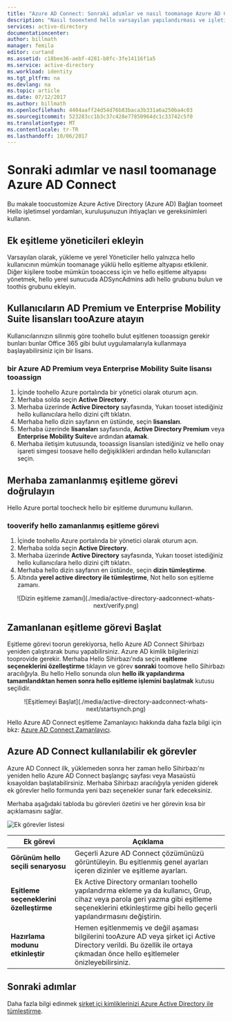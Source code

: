 ```yaml
---
title: "Azure AD Connect: Sonraki adımlar ve nasıl toomanage Azure AD Connect | Microsoft Docs"
description: "Nasıl tooextend hello varsayılan yapılandırması ve işletimsel görevler için Azure AD Connect öğrenin."
services: active-directory
documentationcenter: 
author: billmath
manager: femila
editor: curtand
ms.assetid: c18bee36-aebf-4281-b8fc-3fe14116f1a5
ms.service: active-directory
ms.workload: identity
ms.tgt_pltfrm: na
ms.devlang: na
ms.topic: article
ms.date: 07/12/2017
ms.author: billmath
ms.openlocfilehash: 4404aaff24d54d76b83baca3b331a6a250ba4c03
ms.sourcegitcommit: 523283cc1b3c37c428e77850964dc1c33742c5f0
ms.translationtype: MT
ms.contentlocale: tr-TR
ms.lasthandoff: 10/06/2017
---
```

# <a name="next-steps-and-how-toomanage-azure-ad-connect"></a>Sonraki adımlar ve nasıl toomanage Azure AD Connect
Bu makale toocustomize Azure Active Directory (Azure AD) Bağlan toomeet Hello işletimsel yordamları, kuruluşunuzun ihtiyaçları ve gereksinimleri kullanın.  

## <a name="add-additional-sync-admins"></a>Ek eşitleme yöneticileri ekleyin
Varsayılan olarak, yükleme ve yerel Yöneticiler hello yalnızca hello kullanıcının mümkün toomanage yüklü hello eşitleme altyapısı etkilenir. Diğer kişilere toobe mümkün tooaccess için ve hello eşitleme altyapısı yönetmek, hello yerel sunucuda ADSyncAdmins adlı hello grubunu bulun ve toothis grubunu ekleyin.

## <a name="assign-licenses-tooazure-ad-premium-and-enterprise-mobility-suite-users"></a>Kullanıcıların AD Premium ve Enterprise Mobility Suite lisansları tooAzure atayın
Kullanıcılarınızın silinmiş göre toohello bulut eşitlenen tooassign gerekir bunları bunlar Office 365 gibi bulut uygulamalarıyla kullanmaya başlayabilirsiniz için bir lisans.

### <a name="tooassign-an-azure-ad-premium-or-enterprise-mobility-suite-license"></a>bir Azure AD Premium veya Enterprise Mobility Suite lisansı tooassign

1. İçinde toohello Azure portalında bir yönetici olarak oturum açın.
2. Merhaba solda seçin **Active Directory**.
3. Merhaba üzerinde **Active Directory** sayfasında, Yukarı tooset istediğiniz hello kullanıcılara hello dizini çift tıklatın.
4. Merhaba hello dizin sayfanın en üstünde, seçin **lisansları**.
5. Merhaba üzerinde **lisansları** sayfasında, **Active Directory Premium** veya **Enterprise Mobility Suite**ve ardından **atamak**.
6. Merhaba iletişim kutusunda, tooassign lisansları istediğiniz ve hello onay işareti simgesi toosave hello değişiklikleri ardından hello kullanıcıları seçin.

## <a name="verify-hello-scheduled-synchronization-task"></a>Merhaba zamanlanmış eşitleme görevi doğrulayın
Hello Azure portal toocheck hello bir eşitleme durumunu kullanın.

### <a name="tooverify-hello-scheduled-synchronization-task"></a>tooverify hello zamanlanmış eşitleme görevi
1. İçinde toohello Azure portalında bir yönetici olarak oturum açın.
2. Merhaba solda seçin **Active Directory**.
3. Merhaba üzerinde **Active Directory** sayfasında, Yukarı tooset istediğiniz hello kullanıcılara hello dizini çift tıklatın.
4. Merhaba hello dizin sayfanın en üstünde, seçin **dizin tümleştirme**.
5. Altında **yerel active directory ile tümleştirme**, Not hello son eşitleme zamanı.

<center>![Dizin eşitleme zamanı](./media/active-directory-aadconnect-whats-next/verify.png)</center>

## <a name="start-a-scheduled-synchronization-task"></a>Zamanlanan eşitleme görevi Başlat
Eşitleme görevi toorun gerekiyorsa, hello Azure AD Connect Sihirbazı yeniden çalıştırarak bunu yapabilirsiniz.  Azure AD kimlik bilgilerinizi tooprovide gerekir.  Merhaba Hello Sihirbazı'nda seçin **eşitleme seçeneklerini özelleştirme** tıklayın ve görev **sonraki** toomove hello Sihirbazı aracılığıyla. Bu hello Hello sonunda olun **hello ilk yapılandırma tamamlandıktan hemen sonra hello eşitleme işlemini başlatmak** kutusu seçilidir.

<center>![Eşitlemeyi Başlat](./media/active-directory-aadconnect-whats-next/startsynch.png)</center>

Hello Azure AD Connect eşitleme Zamanlayıcı hakkında daha fazla bilgi için bkz: [Azure AD Connect Zamanlayıcı](active-directory-aadconnectsync-feature-scheduler.md).

## <a name="additional-tasks-available-in-azure-ad-connect"></a>Azure AD Connect kullanılabilir ek görevler
Azure AD Connect ilk, yüklemeden sonra her zaman hello Sihirbazı'nı yeniden hello Azure AD Connect başlangıç sayfası veya Masaüstü kısayoldan başlatabilirsiniz.  Merhaba Sihirbazı aracılığıyla yeniden giderek ek görevler hello formunda yeni bazı seçenekler sunar fark edeceksiniz.  

Merhaba aşağıdaki tabloda bu görevleri özetini ve her görevin kısa bir açıklamasını sağlar.

![Ek görevler listesi](./media/active-directory-aadconnect-whats-next/addtasks.png)

| Ek görevi | Açıklama |
| --- | --- |
| **Görünüm hello seçili senaryosu** |Geçerli Azure AD Connect çözümünüzü görüntüleyin.  Bu eşitlenmiş genel ayarları içeren dizinler ve eşitleme ayarları. |
| **Eşitleme seçeneklerini özelleştirme** |Ek Active Directory ormanları toohello yapılandırma ekleme ya da kullanıcı, Grup, cihaz veya parola geri yazma gibi eşitleme seçeneklerini etkinleştirme gibi hello geçerli yapılandırmasını değiştirin. |
| **Hazırlama modunu etkinleştir** |Hemen eşitlenmemiş ve değil aşaması bilgilerini tooAzure AD veya şirket içi Active Directory verildi.  Bu özellik ile ortaya çıkmadan önce hello eşitlemeler önizleyebilirsiniz. |

## <a name="next-steps"></a>Sonraki adımlar
Daha fazla bilgi edinmek [şirket içi kimliklerinizi Azure Active Directory ile tümleştirme](active-directory-aadconnect.md).

